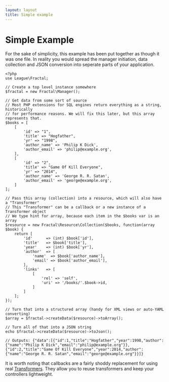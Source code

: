 ```yaml
---
layout: layout
title: Simple example
---
```


Simple Example
==============

For the sake of simplicity, this example has been put together as though it was 
one file. In reality you would spread the manager initiation, data collection 
and JSON conversion into seperate parts of your application.

~~~.language-php
<?php
use League\Fractal;

// Create a top level instance somewhere
$fractal = new Fractal\Manager();

// Get data from some sort of source
// Most PHP extensions for SQL engines return everything as a string, historically
// for performance reasons. We will fix this later, but this array represents that.
$books = [
	[
		'id' => "1",
		'title' => "Hogfather",
		'yr' => "1998",
		'author_name' => 'Philip K Dick',
		'author_email' => 'philip@example.org',
	],
	[
		'id' => "2",
		'title' => "Game Of Kill Everyone",
		'yr' => "2014",
		'author_name' => 'George R. R. Satan',
		'author_email' => 'george@example.org',
	]
];

// Pass this array (collection) into a resource, which will also have a "Transformer"
// This "Transformer" can be a callback or a new instance of a Transformer object
// We type hint for array, because each item in the $books var is an array
$resource = new Fractal\Resource\Collection($books, function(array $book) {
    return [
        'id'      => (int) $book['id'],
        'title'   => $book['title'],
        'year'    => (int) $book['yr'],
        'author'  => [
        	'name'  => $book['author_name'],
        	'email' => $book['author_email'],
        ],
        'links'   => [
            [
                'rel' => 'self',
                'uri' => '/books/'.$book->id,
            ]
        ]
    ];
});

// Turn that into a structured array (handy for XML views or auto-YAML converting)
$array = $fractal->createData($resource)->toArray();

// Turn all of that into a JSON string
echo $fractal->createData($resource)->toJson();

// Outputs: {"data":[{"id":1,"title":"Hogfather","year":1998,"author":{"name":"Philip K Dick","email":"philip@example.org"}},{"id":2,"title":"Game Of Kill Everyone","year":2014,"author":{"name":"George R. R. Satan","email":"george@example.org"}}]}
~~~

It is worth noting that callbacks are a fairly shoddy replacement for using real 
[Transformers](/transformers). They allow you to reuse transformers and keep your 
controllers lightweight.